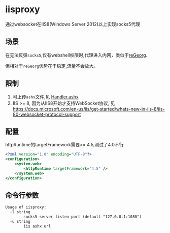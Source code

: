 # iisproxy

通过websocket在IIS8(Windows Server 2012)以上实现socks5代理

## 场景

在无法反弹`socks5`,仅有webshell权限时,代理进入内网，类似于[reGeorg](https://github.com/sensepost/reGeorg).

但相对于`reGeorg`优势在于稳定,流量不会放大。

## 限制

1. 可上传`ashx`文件,见 [Handler.ashx](dist/Handler.ashx)
2. IIS >= 8, 因为从IIS8开始才支持WebSocket协议, 见<https://docs.microsoft.com/en-us/iis/get-started/whats-new-in-iis-8/iis-80-websocket-protocol-support>

## 配置

httpRuntime的targetFramework需要>= 4.5,测试了4.0不行

```xml
<?xml version="1.0" encoding="UTF-8"?>
<configuration>
    <system.web>
        <httpRuntime targetFramework="4.5" />
    </system.web>
</configuration>
```

## 命令行参数

```txt
Usage of iisproxy:
  -l string
        socks5 server listen port (default "127.0.0.1:1080")
  -u string
        iis ashx url
```
